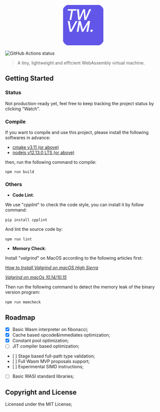 <p align="center"><img width="130"src="https://github.com/Becavalier/TWVM/blob/master/arts/brand-300x300.png?raw=true"></p>

<img alt="GitHub Actions status" src="https://github.com/Becavalier/TWVM/workflows/Build CI/badge.svg">

> A tiny, lightweight and efficient WebAssembly virtual machine.

## Getting Started

### Status

Not production-ready yet, feel free to keep tracking the project status by clicking "Watch".

### Compile

If you want to compile and use this project, please install the following softwares in advance:

* [cmake v3.11 (or above)](https://cmake.org/install/)
* [nodejs v12.13.0 LTS (or above)](https://nodejs.org/en/download/)

then, run the following command to compile:

```
npm run build
```

### Others

* **Code Lint**:

We use "*cpplint*" to check the code style, you can install it by follow command:

`pip install cpplint`

And lint the source code by:

`npm run lint`

* **Memory Check**:

Install "*valgrind*" on MacOS according to the following articles first:

*[How to Install Valgrind on macOS High Sierra](https://www.gungorbudak.com/blog/2018/04/28/how-to-install-valgrind-on-macos-high-sierra/)*

*[Valgrind on macOs 10.14/10.15](https://github.com/sowson/valgrind)*


Then run the following command to detect the memory leak of the binary version program:

`npm run memcheck`

## Roadmap

- [x] Basic Wasm interpreter on fibonacci;
- [x] Cache based opcode&immediates optimization;
- [x] Constant pool optimization;
- [ ] JIT compiler based optimization;
- [ ] Stage based full-path type validation;
- [ ] Full Wasm MVP proposals support;
- [ ] Experimental SIMD instructions;
- [ ] Basic WASI standard libraries;


## Copyright and License

Licensed under the MIT License;
